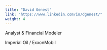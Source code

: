 ```yaml
---
title: "David Genest"
link: "https://www.linkedin.com/in/dgenest/"
weight: 4
---
```

Analyst & Financial Modeler

Imperial Oil / ExxonMobil
